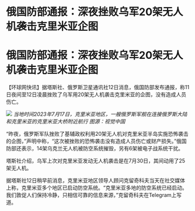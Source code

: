 # 俄国防部通报：深夜挫败乌军20架无人机袭击克里米亚企图

# 俄国防部通报：深夜挫败乌军20架无人机袭击克里米亚企图

【环球网快讯】据塔斯社、俄罗斯卫星通讯社12日消息，俄国防部发布通报，称11日夜间至12日凌晨挫败了乌军用20架无人机袭击克里米亚的企图，没有造成人员伤亡。

![](https://inews.gtimg.com/om_bt/ON9xYF91sd0wKbBfM3B8rofEB3y1k6pyY8d1axXgxxDmEAA/1000)
_当地时间2023年7月17日，克里米亚地区，一艘俄罗斯军舰在连接俄罗斯大陆和克里米亚的克里米亚大桥附近航行 图源：视觉中国_

“昨夜，俄罗斯军队挫败了基辅政权利用20架无人机对克里米亚半岛实施恐怖袭击的企图，”声明中称，“这次被挫败的恐怖袭击没有造成人员伤亡或财产损失。”俄国防部还表示，14架乌克兰无人机被防空系统摧毁，另有6架被电子战系统干扰。

塔斯社介绍，乌军上次对克里米亚发动无人机袭击是在7月30日，其间动用了25架无人机。

据塔斯社12日稍早前消息，克里米亚地区领导人顾问克留奇科夫当天在社交媒体上称，克里米亚多个地区已启动防空系统。“克里米亚多地的防空系统已经启动。我们敦促人们保持冷静，只相信可靠的信息来源，”克留奇科夫在Telegram上写道。

